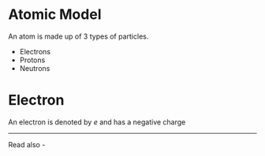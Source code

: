 # Atomic Model

An atom is made up of 3 types of particles. 
- Electrons
- Protons
- Neutrons

# Electron
An electron is denoted by *e* and has a negative charge 


---
Read also - 